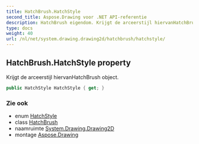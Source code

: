 ```yaml
---
title: HatchBrush.HatchStyle
second_title: Aspose.Drawing voor .NET API-referentie
description: HatchBrush eigendom. Krijgt de arceerstijl hiervanHatchBrush object.
type: docs
weight: 40
url: /nl/net/system.drawing.drawing2d/hatchbrush/hatchstyle/
---
```

## HatchBrush.HatchStyle property

Krijgt de arceerstijl hiervanHatchBrush object.

```csharp
public HatchStyle HatchStyle { get; }
```

### Zie ook

* enum [HatchStyle](../../hatchstyle/)
* class [HatchBrush](../)
* naamruimte [System.Drawing.Drawing2D](../../hatchbrush/)
* montage [Aspose.Drawing](../../../)


